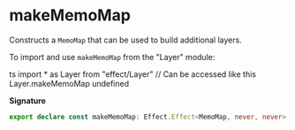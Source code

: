 # makeMemoMap

Constructs a `MemoMap` that can be used to build additional layers.

To import and use `makeMemoMap` from the "Layer" module:

ts
import \* as Layer from "effect/Layer"
// Can be accessed like this
Layer.makeMemoMap
undefined

**Signature**

```ts
export declare const makeMemoMap: Effect.Effect<MemoMap, never, never>
```
